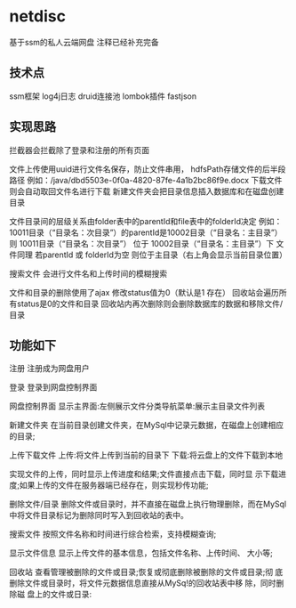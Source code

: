 # netdisc
基于ssm的私人云端网盘 注释已经补充完备
## 技术点
ssm框架 log4j日志 druid连接池 lombok插件 fastjson
## 实现思路

拦截器会拦截除了登录和注册的所有页面

文件上传使用uuid进行文件名保存，防止文件串用，
hdfsPath存储文件的后半段路径
例如：/java/dbd5503e-0f0a-4820-87fe-4a1b2bc86f9e.docx
下载文件则会自动取回文件名进行下载
新建文件夹会把目录信息插入数据库和在磁盘创建目录

文件目录间的层级关系由folder表中的parentId和file表中的folderId决定 
例如： 10011目录（“目录名：次目录”）的parentId是10002目录（“目录名：主目录”）
则 10011目录（“目录名：次目录”） 位于 10002目录（“目录名：主目录”）下 
文件同理
若parentId 或 folderId为空 则位于主目录（右上角会显示当前目录位置）

搜索文件 会进行文件名和上传时间的模糊搜索


文件和目录的删除使用了ajax
修改status值为0（默认是1 存在）
回收站会遍历所有status是0的文件和目录
回收站内再次删除则会删除数据库的数据和移除文件/目录

## 功能如下
注册 
注册成为网盘用户

登录
登录到网盘控制界面

网盘控制界面
显示主界面:左侧展示文件分类导航菜单:展示主目录文件列表

新建文件夹
在当前目录创建文件夹，在MySql中记录元数据，在磁盘上创建相应的目录;

上传下载文件
上传:将文件上传到当前的目录下 
下载:将云盘上的文件下载到本地

实现文件的上传，同时显示上传进度和结果;文件直接点击下载，同时显
示下载进度;如果上传的文件在服务器端已经存在，则实现秒传功能;


删除文件/目录
删除文件或目录时，并不直接在磁盘上执行物理删除，而在MySql中将文件目录标记为删除同时写入到回收站的表中。

搜索文件
按照文件名称和时间进行综合检索，支持模糊查询;

显示文件信息
显示上传文件的基本信息，包括文件名称、上传时间、 大小等;

回收站
查看管理被删除的文件或目录;恢复或彻底删除被删除的文件或目录;彻
底删除文件或目录时，将文件元数据信息直接从MySq!的回收站表中移
除，同时删除磁 盘上的文件或日录:
